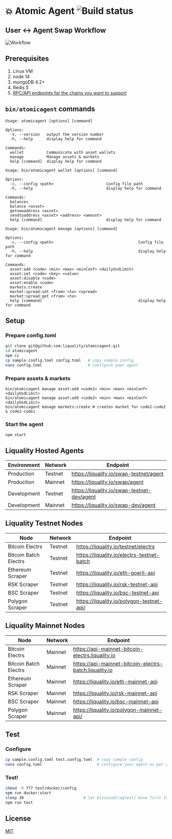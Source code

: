 # 💥 Atomic Agent ![Build status](https://github.com/liquality/agent/workflows/Test,%20publish%20&%20deploy/badge.svg)

## User <-> Agent Swap Workflow

![Workflow](diagram.png "Workflow")


## Prerequisites

1. Linux VM
2. node 14
3. mongoDB 4.2+
4. Redis 5
4. [RPC/API endpoints for the chains you want to support](#liquality-nodes)


## `bin/atomicagent` commands

```
Usage: atomicagent [options] [command]

Options:
  -V, --version   output the version number
  -h, --help      display help for command

Commands:
  wallet          Communicate with asset wallets
  manage          Manage assets & markets
  help [command]  display help for command
```


```
Usage: bin/atomicagent wallet [options] [command]

Options:
  -c, --config <path>                       Config file path
  -h, --help                                display help for command

Commands:
  balances
  balance <asset>
  getnewaddress <asset>
  sendtoaddress <asset> <address> <amount>
  help [command]                            display help for command
```


```
Usage: bin/atomicagent manage [options] [command]

Options:
  -c, --config <path>                                     Config file path
  -h, --help                                              display help for command

Commands:
  asset:add <code> <min> <max> <minConf> <dailyUsdLimit>
  asset:set <code> <key> <value>
  asset:disable <code>
  asset:enable <code>
  markets:create
  market:spread:set <from> <to> <spread>
  market:spread:get <from> <to>
  help [command]                                          display help for command
```


## Setup

### Prepare config.toml

```bash
git clone git@github.com:liquality/atomicagent.git
cd atomicagent
npm ci
cp sample.config.toml config.toml   # copy sample config
nano config.toml                    # configure your agent
```


### Prepare assets & markets

```
bin/atomicagent manage asset:add <code1> <min> <max> <minConf> <dailyUsdLimit>
bin/atomicagent manage asset:add <code2> <min> <max> <minConf> <dailyUsdLimit>
bin/atomicagent manage markets:create # creates market for code1-code2 & code2-code1
```


### Start the agent

```
npm start
```


## Liquality Hosted Agents

|Environment| Network | Endpoint                                               |
|-|---------|--------------------------------------------------------|
|Production| Testnet | https://liquality.io/swap-testnet/agent                |
|Production| Mainnet | https://liquality.io/swap/agent                        |
|Development| Testnet | https://liquality.io/swap-testnet-dev/agent                |
|Development| Mainnet | https://liquality.io/swap-dev/agent                        |


## Liquality Testnet Nodes

| Node                  | Network | Endpoint                                               |
|-----------------------|---------|--------------------------------------------------------|
| Bitcoin Electrs       | Testnet | https://liquality.io/testnet/electrs                   |
| Bitcoin Batch Electrs | Testnet | https://liquality.io/electrs-testnet-batch             |
| Ethereum Scraper      | Testnet | https://liquality.io/eth-goerli-api                   |
| RSK Scraper           | Testnet | https://liquality.io/rsk-testnet-api                   |
| BSC Scraper           | Testnet | https://liquality.io/bsc-testnet-api                   |
| Polygon Scraper       | Testnet | https://liquality.io/polygon-testnet-api/              |


## Liquality Mainnet Nodes

| Node                  | Network | Endpoint                                               |
|-----------------------|---------|--------------------------------------------------------|
| Bitcoin Electrs       | Mainnet | https://api-mainnet-bitcoin-electrs.liquality.io       |
| Bitcoin Batch Electrs | Mainnet | https://api-mainnet-bitcoin-electrs-batch.liquality.io |
| Ethereum Scraper      | Mainnet | https://liquality.io/eth-mainnet-api                   |
| RSK Scraper           | Mainnet | https://liquality.io/rsk-mainnet-api                   |
| BSC Scraper           | Mainnet | https://liquality.io/bsc-mainnet-api                   |
| Polygon Scraper       | Mainnet | https://liquality.io/polygon-mainnet-api/              |


## Test


### Configure

```bash
cp sample.config.toml test.config.toml  # copy sample config
nano config.toml                        # configure your agent as per your test environment
```


### Test!

```bash
chmod -R 777 test/docker/config
npm run docker:start
sleep 30                          # let bitcoind[regtest] mine first 100 blocks
npm run test
```


## License

[MIT](./LICENSE.md)
